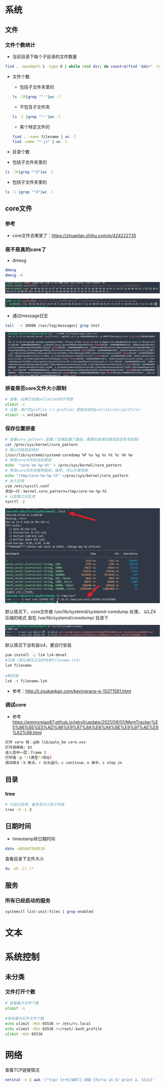# 系统

## 文件

### 文件个数统计

-  当前目录下每个子目录的文件数量 

```bash
find . -maxdepth 1 -type d | while read dir; do count=$(find "$dir" -type f | wc -l); echo "$dir : $count"; done
```



- 文件个数

  - 包括子文件夹里的 

  ```bash
  ls -lR|grep "^-"|wc -l
  ```

  - 不包含子文件夹

  ```bash
  ls -l |grep "^-"|wc -l
  ```

  - 某个特定文件的

  ```bash
  find . -name filename | wc -l
  find -name "*.js" | wc -l
  ```

  

-  目录个数

  - 包括子文件夹里的 

  ```bash
  ls -lR|grep "^d"|wc -l
  ```

  

  - 包括子文件夹里的 

  ```bash
  ls -l |grep "^d"|wc -l
  ```

  

## core文件

### 参考

- core文件去哪里了：https://zhuanlan.zhihu.com/p/424222735

### 是不是真的core了

- dmesg

```bash
dmesg
dmesg -H
```

![1655458770562](images/1655458770562.png)

![1655458737726](images/1655458737726.png)

- 通过message日志

```bash
tail  -n 10000 /var/log/messages| grep test
```

![1655458585721](images/1655458585721.png)

### 排查是否core文件大小限制

```bash
# 查看，如果已经是unlimited则不用管
ulimit -c
# 设置，用户的profile（~/.profile）或者系统的profile(/etc/profile)
ulimit -c unlimited
```

### 保存位置排查

```bash
# 查看core_pattern 配置:(如果配置了路径，需要检查保存路径是否有写权限)
cat /proc/sys/kernel/core_pattern
# 默认可能是这样的
|/usr/lib/systemd/systemd-coredump %P %u %g %s %t %c %h %e
# 修改core文件到当前路径
echo  "core-%e-%p-%t" > /proc/sys/kernel/core_pattern
# 修改core文件到推荐路径，推荐，可以方便清理
echo "/tmp/core-%e-%p-%t" >/proc/sys/kernel/core_pattern
# 永久生效
vim /etc/sysctl.conf
添加一行：kernel.core_pattern=/tmp/core-%e-%p-%t
# 让配置立刻生效
sysctl -p
```



![1655462054928](images/1655462054928.png)

默认情况下，core文件被 /usr/lib/systemd/systemd-coredump 处理， 以LZ4压缩的格式 放在 /var/lib/systemd/coredump/ 目录下

![1655462969870](images/1655462969870.png)

默认情况下没有装lz4，要自行安装

```bash
yum install -y lz4 lz4-devel
#压缩 (默认解压之后的名称filename.lz4)
lz4 filename       

#解压缩
lz4 -d filename.lz4
```

- 参考：http://t.zoukankan.com/kevingrace-p-10271581.html

### 调试core

- 参考 https://emmymiao87.github.io/jekyll/update/2021/09/01/MemTracker%E5%86%85%E5%AD%98%E9%87%8A%E6%94%BE%E9%97%AE%E9%A2%98.html

```bash
打开 core 栈：gdb lib/palo_be core.xxx
打开调用栈: bt
进入其中一层：frame 1
打印值：p *((类型*)地址)
调试相关：b 断点，r 从头运行，c continue，n 单步，s step in
```





## 目录

#### 



### tree

```bash
# 只显示目录，最多显示三层子目录
tree -d -L 3
```



## 日期时间

- timestamp转日期时间

```bash
date -d@1647918518
```



查看目录下文件大小

```bash
du -sh .[!.]*
```

## 服务

### 所有已经启动的服务

```bash
systemctl list-unit-files | grep enabled
```



# 文本

# 系统控制



## 未分类

### 文件打开个数

```bash
# 查看最大文件个数
ulimit -n

#修改最大打开文件个数
echo ulimit -HSn 65536 >> /etc/rc.local
echo ulimit -HSn 65536 >>/root/.bash_profile
ulimit -HSn 65536

```







# 网络

查看TCP链接情况

```bash
netstat -n | awk '/^tcp/ {++S[$NF]} END {for(a in S) print a, S[a]}'
```





